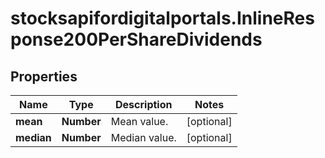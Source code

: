 # stocksapifordigitalportals.InlineResponse200PerShareDividends

## Properties

Name | Type | Description | Notes
------------ | ------------- | ------------- | -------------
**mean** | **Number** | Mean value. | [optional] 
**median** | **Number** | Median value. | [optional] 


